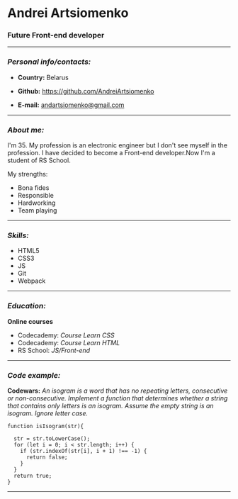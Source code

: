 # Andrei Artsiomenko


### Future Front-end developer

---

### ***Personal info/contacts:***

- **Country:** Belarus

- **Github:** <https://github.com/AndreiArtsiomenko>

- **E-mail:** <andartsiomenko@gmail.com>

---

### ***About me:***
I'm 35. My profession is an electronic engineer but I don't see myself in the profession. I have decided to become a Front-end developer.Now I'm a student of RS School.

My strengths:

- Bona fides
- Responsible
- Hardworking
- Team playing

---

### ***Skills:***

- HTML5
- CSS3
- JS
- Git
- Webpack


---

### ***Education:***

**Online courses**

- Codecademy: *Course Learn CSS*
- Codecademy: *Course Learn HTML*
- RS School: *JS/Front-end*

---

### ***Code example:***

**Codewars:** *An isogram is a word that has no repeating letters, consecutive or non-consecutive. Implement a function that determines whether a string that contains only letters is an isogram. Assume the empty string is an isogram. Ignore letter case.*

```
function isIsogram(str){

  str = str.toLowerCase();
  for (let i = 0; i < str.length; i++) {
    if (str.indexOf(str[i], i + 1) !== -1) {
      return false;
    }
  }
  return true;
}
```

---


